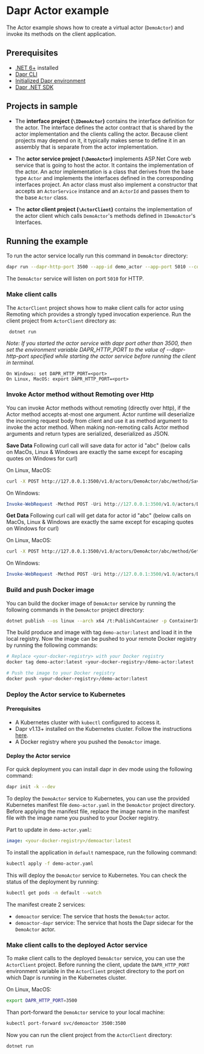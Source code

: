 # Dapr Actor example

The Actor example shows how to create a virtual actor (`DemoActor`) and invoke its methods on the client application.

## Prerequisites

- [.NET 6+](https://dotnet.microsoft.com/download) installed
- [Dapr CLI](https://docs.dapr.io/getting-started/install-dapr-cli/)
- [Initialized Dapr environment](https://docs.dapr.io/getting-started/install-dapr-selfhost/)
- [Dapr .NET SDK](https://github.com/dapr/dotnet-sdk/)

## Projects in sample

- The **interface project (`\IDemoActor`)** contains the interface definition for the actor. The interface defines the actor contract that is shared by the actor implementation and the clients calling the actor. Because client projects may depend on it, it typically makes sense to define it in an assembly that is separate from the actor implementation.

- The **actor service project (`\DemoActor`)** implements ASP.Net Core web service that is going to host the actor. It contains the implementation of the actor. An actor implementation is a class that derives from the base type `Actor` and implements the interfaces defined in the corresponding interfaces project. An actor class must also implement a constructor that accepts an `ActorService` instance and an `ActorId` and passes them to the base `Actor` class.

- The **actor client project (`\ActorClient`)** contains the implementation of the actor client which calls `DemoActor`'s methods defined in `IDemoActor`'s Interfaces.

## Running the example

To run the actor service locally run this command in `DemoActor` directory:

```sh
dapr run --dapr-http-port 3500 --app-id demo_actor --app-port 5010 --config ./previewConfig.yaml dotnet run
```

The `DemoActor` service will listen on port `5010` for HTTP.

### Make client calls

The `ActorClient` project shows how to make client calls for actor using Remoting which provides a strongly typed invocation experience.
Run the client project from `ActorClient` directory as:

```sh
 dotnet run
 ```

 *Note: If you started the actor service with dapr port other than 3500, then set the environment variable DAPR_HTTP_PORT to the value of --dapr-http-port specified while starting the actor service before running the client in terminal.*
 ```
 On Windows: set DAPR_HTTP_PORT=<port>
 On Linux, MacOS: export DAPR_HTTP_PORT=<port>
 ```

### Invoke Actor method without Remoting over Http

You can invoke Actor methods without remoting (directly over http), if the Actor method accepts at-most one argument.
Actor runtime will deserialize the incoming request body from client and use it as method argument to invoke the actor method.
When making non-remoting calls Actor method arguments and return types are serialized, deserialized as JSON.

**Save Data**
Following curl call will save data for actor id "abc"
(below calls on MacOs, Linux & Windows are exactly the same except for escaping quotes on Windows for curl)

On Linux, MacOS:

``` bash
curl -X POST http://127.0.0.1:3500/v1.0/actors/DemoActor/abc/method/SaveData -d '{ "PropertyA": "ValueA", "PropertyB": "ValueB" }'
```

 On Windows:

``` powershell
Invoke-WebRequest -Method POST -Uri http://127.0.0.1:3500/v1.0/actors/DemoActor/abc/method/SaveData -ContentType "application/json" -Body '{ "data": {"PropertyA": "ValueA", "PropertyB": "ValueB" }, "ttl": "00:10:00" }' 
```

**Get Data**
Following curl call will get data for actor id "abc"
(below calls on MacOs, Linux & Windows are exactly the same except for escaping quotes on Windows for curl)

On Linux, MacOS:

``` bash
curl -X POST http://127.0.0.1:3500/v1.0/actors/DemoActor/abc/method/GetData
```

On Windows:

``` powershell
Invoke-WebRequest -Method POST -Uri http://127.0.0.1:3500/v1.0/actors/DemoActor/abc/method/GetData
```

### Build and push Docker image
You can build the docker image of `DemoActor` service by running the following commands in the `DemoActor` project directory:

``` Bash
dotnet publish --os linux --arch x64 /t:PublishContainer -p ContainerImageTags='"latest"' --self-contained
```

The build produce and image with tag `demo-actor:latest` and load it in the local registry. 
Now the image can be pushed to your remote Docker registry by running the following commands:

``` Bash
# Replace <your-docker-registry> with your Docker registry
docker tag demo-actor:latest <your-docker-registry>/demo-actor:latest

# Push the image to your Docker registry
docker push <your-docker-registry>/demo-actor:latest
```

### Deploy the Actor service to Kubernetes
#### Prerequisites
- A Kubernetes cluster with `kubectl` configured to access it.
- Dapr v1.13+ installed on the Kubernetes cluster. Follow the instructions [here](https://docs.dapr.io/getting-started/install-dapr-kubernetes/).
- A Docker registry where you pushed the `DemoActor` image.

#### Deploy the Actor service
For quick deployment you can install dapr in dev mode using the following command:

``` Bash
dapr init -k --dev
```

To deploy the `DemoActor` service to Kubernetes, you can use the provided Kubernetes manifest file `demo-actor.yaml` in the `DemoActor` project directory.
Before applying the manifest file, replace the image name in the manifest file with the image name you pushed to your Docker registry.

Part to update in `demo-actor.yaml`:
``` YAML
image: <your-docker-registry>/demoactor:latest
```

To install the application in `default` namespace, run the following command:

``` Bash
kubectl apply -f demo-actor.yaml
```

This will deploy the `DemoActor` service to Kubernetes. You can check the status of the deployment by running:

``` Bash
kubectl get pods -n default --watch
```

The manifest create 2 services:

- `demoactor` service: The service that hosts the `DemoActor` actor.
- `demoactor-dapr` service: The service that hosts the Dapr sidecar for the `DemoActor` actor.

### Make client calls to the deployed Actor service
To make client calls to the deployed `DemoActor` service, you can use the `ActorClient` project.
Before running the client, update the `DAPR_HTTP_PORT` environment variable in the `ActorClient` project directory to the port on which Dapr is running in the Kubernetes cluster.

On Linux, MacOS:
``` Bash
export DAPR_HTTP_PORT=3500
```

Than port-forward the `DemoActor` service to your local machine:

``` Bash
kubectl port-forward svc/demoactor 3500:3500
```

Now you can run the client project from the `ActorClient` directory:

``` Bash
dotnet run
```